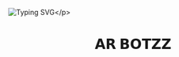 ![Typing SVG](https://readme-typing-svg.herokuapp.com/?lines=𝗧𝗛𝗜𝗦+𝗜𝗦+𝗕𝗟𝗔𝗖𝗞𝗖𝗔𝗧𝗭+𝐁𝐎𝐓!;𝗖𝗕𝗥𝗘𝗔𝗧𝗘𝗗+𝗕𝗬+𝗠𝗞𝗡+𝗕𝗢𝗧𝗭™;𝗔+𝗣𝗢𝗪𝗘𝗥𝗙𝗨𝗟𝗟+𝗧𝗚+𝗔𝗨𝗧𝗢𝗙𝗜𝗟𝗧𝗘𝗥+𝗕𝗢𝗧!)</p>
<p align="center">

<h1 align="center">
  <b>𝗔𝗥 𝗕𝗢𝗧𝗭𝗭</b>
</h1> 
